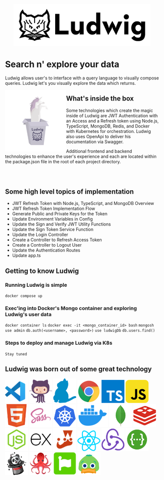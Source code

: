 <p align="center">
<img alt="Ludwig logo" width="450" src="./assets/ludwig/logo.svg" />
</p>

# Search n' explore your data

Ludwig allows user's to interface with a query language to visually compose queries. Ludwig let's you visually explore the data which returns.

<img alt="unicorn in the box" align="left" src="./assets/ludwig/images/unicorn-in-a-box.svg" width="200" />

## What's inside the box

Some technologies which create the magic inside of Ludwig are JWT Authentication with an Access and a Refresh token using Node.js, TypeScript, MongoDB, Redis, and Docker with Kubernetes for orchestration. Ludwig also uses OpenApi to deliver his documentation via Swagger.

Additional frontend and backend technologies to enhance the user's experience and each are located within the package.json file in the root of each project directory.

<br><br>

## Some high level topics of implementation

- JWT Refresh Token with Node.js, TypeScript, and MongoDB Overview
- JWT Refresh Token Implementation Flow
- Generate Public and Private Keys for the Token
- Update Environment Variables in Config
- Update the Sign and Verify JWT Utility Functions
- Update the Sign Token Service Function
- Update the Login Controller
- Create a Controller to Refresh Access Token
- Create a Controller to Logout User
- Update the Authentication Routes
- Update app.ts

## Getting to know Ludwig

### Running Ludwig is simple

`docker compose up`

### Exec'ing into Docker's Mongo container and exploring Ludwig's user data

`docker container ls`
`docker exec -it <mongo_container_id> bash`
`mongosh`
`use admin`
`db.auth(<username>, <password>)`
`use ludwigDb`
`db.users.find()`

### Steps to deploy and manage Ludwig via K8s

`Stay tuned`

## Ludwig was born out of some great technology

[Most of these logos were found on https://iconduck.com/]: #

<img alt="VS Code" src="./assets/vendor-logos/vs-code.svg" width="75" />
<img alt="Github" src="./assets/vendor-logos/github.svg" width="75" />
<img alt="Yarn" src="./assets/vendor-logos/yarn.svg" width="75" />
<img alt="Chrome" src="./assets/vendor-logos/chrome.svg" width="75" />
<img alt="Typescript" src="./assets/vendor-logos/typescript.svg" width="75" />
<img alt="Javascript" src="./assets/vendor-logos/javascript.svg" width="75" />
<img alt="HTML5" src="./assets/vendor-logos/html5.svg" width="75" />
<img alt="Sass" src="./assets/vendor-logos/sass.svg" width="75" />
<img alt="K8s" src="./assets/vendor-logos/kubernetes.svg" width="75" />
<img alt="Docker" src="./assets/vendor-logos/docker.svg" width="100" />
<img alt="Mongo DB" src="./assets/vendor-logos/mongodb.svg" width="75" />
<img alt="Redis" src="./assets/vendor-logos/redis.svg" width="75" />
<img alt="Node JS" src="./assets/vendor-logos/node-js.svg" width="75" />
<img alt="Express JS" src="./assets/vendor-logos/express-js.svg" width="75" />
<img alt="Jest" src="./assets/vendor-logos/jest.svg" width="75" />
<img alt="React JS" src="./assets/vendor-logos/react.svg" width="75" />
<img alt="Redux" src="./assets/vendor-logos/redux.svg" width="75" />
<img alt="Swagger" src="./assets/vendor-logos/swagger.svg" width="75" />
<img alt="Faker JS" src="./assets/vendor-logos/fakerjs.svg" width="75" />
<img alt="React Testing Library" src="./assets/vendor-logos/react-testing-library.png" width="75" />
<img alt="Font Awesome" src="./assets/vendor-logos/fontawesome.svg" width="75" />
<img alt="Icon Duck" src="./assets/vendor-logos/duck.svg" width="75" />
